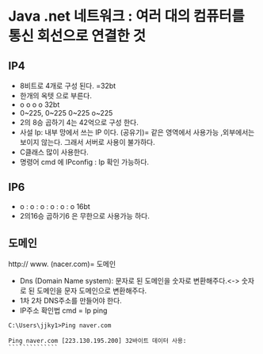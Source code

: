 # Java .net 네트워크 : 여러 대의 컴퓨터를 통신 회선으로 연결한 것
## IP4 
* 8비트로 4개로 구성 된다. =32bt
* 한개의 옥텟 으로 부른다.
*   o       o       o       o    32bt
* 0~225,  0~225   0~225    o~225 
* 2의 8승 곱하기 4는 42억으로 구성 한다. 
* 사설 Ip: 내부 망에서 쓰는 IP 이다. (공유기)= 같은 영역에서 사용가능 ,외부에서는 보이지 않는다. 그래서 서버로 사용이 불가하다.    
* C클래스 많이 사용한다. 
* 명령어 cmd 에 IPconfig : Ip 확인 가능하다. 
## IP6
 *  o :  o :  o  :  o :  o :   o  16bt
 * 2의16승 곱하기6 은 무한으로 사용가능 하다. 
## 도메인 
http:// www. (nacer.com)= 도메인 
* Dns (Domain Name system): 문자로 된 도메인을 숫자로 변환해주다.<-> 숫자로 된 도메인을 문자 도메인으로 변환해주다.   
* 1차 2차 DNS주소를 만들어야 한다. 
* IP주소 확인법 cmd = Ip ping 
``````````````````````````````````
C:\Users\jjky1>Ping naver.com

Ping naver.com [223.130.195.200] 32바이트 데이터 사용:
``````````````
   